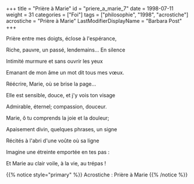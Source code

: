 +++
title = "Prière à Marie"
id = "priere_a_marie_7"
date = 1998-07-11
weight = 31
categories = ["Foi"]
tags = ["philosophie", "1998", "acrostiche"]
acrostiche = "Prière à Marie"
LastModifierDisplayName = "Barbara Post"
+++

Prière entre mes doigts, éclose à l'espérance,

Riche, pauvre, un passé, lendemains... En silence

Intimité murmure et sans ouvrir les yeux

Emanant de mon âme un mot dit tous mes vœux.

Réécrire, Marie, où se brise la page...

Elle est sensible, douce, et j'y vois ton visage

Admirable, éternel; compassion, douceur.

Marie, ô tu comprends la joie et la douleur;

Apaisement divin, quelques phrases, un signe

Récités à l'abri d'une voûte où sa ligne

Imagine une étreinte emportée en tes pas :

Et Marie au clair voile, à la vie, au trépas !

{{% notice style="primary" %}}
Acrostiche : Prière à Marie
{{% /notice %}}

